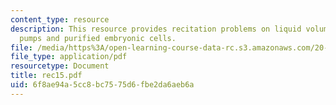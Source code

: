 ```yaml
---
content_type: resource
description: This resource provides recitation problems on liquid volume, osmotic
  pumps and purified embryonic cells.
file: /media/https%3A/open-learning-course-data-rc.s3.amazonaws.com/20-110j-thermodynamics-of-biomolecular-systems-fall-2005/6f8ae94a5cc8bc7575d6fbe2da6aeb6a_rec15.pdf
file_type: application/pdf
resourcetype: Document
title: rec15.pdf
uid: 6f8ae94a-5cc8-bc75-75d6-fbe2da6aeb6a
---
```

